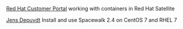 
[Red Hat Customer Portal](https://access.redhat.com/documentation/en-US/Red_Hat_Satellite/6.1/html/User_Guide/chap-Red_Hat_Satellite-User_Guide-Working_with_Containers.html#proc-Red_Hat_Satellite-User_Guide-Creating_Containers-To_Create_a_Container)
working with containers in Red Hat Satellite

[Jens Depuydt](http://jensd.be/566/linux/install-and-use-spacewalk-2-3-on-centos-7)
Install and use Spacewalk 2.4 on CentOS 7 and RHEL 7
